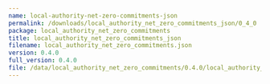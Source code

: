 ```yaml
---
name: local-authority-net-zero-commitments-json
permalink: /downloads/local_authority_net_zero_commitments_json/0_4_0
package: local_authority_net_zero_commitments
title: local_authority_net_zero_commitments_json
filename: local_authority_net_zero_commitments.json
version: 0.4.0
full_version: 0.4.0
file: /data/local_authority_net_zero_commitments/0.4.0/local_authority_net_zero_commitments.json
---
```

